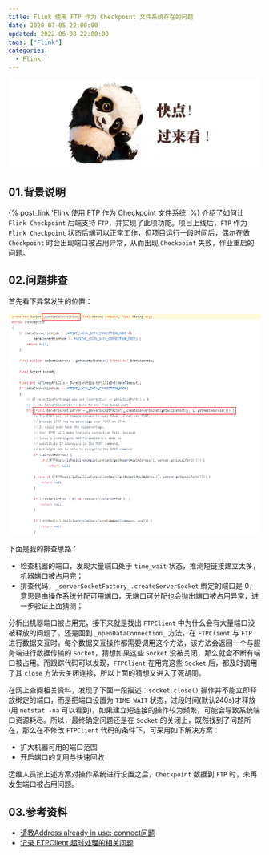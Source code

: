 ```yaml
---
title: Flink 使用 FTP 作为 Checkpoint 文件系统存在的问题
date: 2020-07-05 22:00:00
updated: 2022-06-08 22:00:00
tags: ["Flink"]
categories:
  - Flink
---
```


![](https://raw.githubusercontent.com/zhoulii/figure-bed/main/fig/panda-banner-1.png)

<!-- more -->

## 01.背景说明

{% post_link 'Flink 使用 FTP 作为 Checkpoint 文件系统' %} 介绍了如何让 `Flink Checkpoint` 后端支持 `FTP`，并实现了此项功能。项目上线后，`FTP` 作为 `Flink Checkpoint` 状态后端可以正常工作，但项目运行一段时间后，偶尔在做 `Checkpoint` 时会出现端口被占用异常，从而出现 `Checkpoint` 失败，作业重启的问题。

## 02.问题排查

首先看下异常发生的位置：

![](https://raw.githubusercontent.com/zhoulii/figure-bed/main/fig/flink-ftp-checkpoint-failed.png)

下面是我的排查思路：

-   检查机器的端口，发现大量端口处于 `time_wait` 状态，推测短链接建立太多，机器端口被占用完；
-   排查代码，`_serverSocketFactory_.createServerSocket` 绑定的端口是 0，意思是由操作系统分配可用端口，无端口可分配也会抛出端口被占用异常，进一步验证上面猜测；

分析出机器端口被占用完，接下来就是找出 `FTPClient` 中为什么会有大量端口没被释放的问题了。还是回到 `_openDataConnection_` 方法，在 `FTPClient` 与 `FTP` 进行数据交互时，每个数据交互操作都需要调用这个方法，该方法会返回一个与服务端进行数据传输的 `Socket`，猜想如果这些 `Socket` 没被关闭，那么就会不断有端口被占用。而跟踪代码可以发现，`FTPClient` 在用完这些 `Socket` 后，都及时调用了其 `close` 方法去关闭连接，所以上面的猜想又进入了死胡同。

在网上查阅相关资料，发现了下面一段描述：`socket.close()` 操作并不能立即释放绑定的端口，而是把端口设置为 `TIME_WAIT` 状态，过段时间(默认240s)才释放(用 `netstat -na` 可以看到)，如果建立短连接的操作较为频繁，可能会导致系统端口资源耗尽。所以，最终确定问题还是在 `Socket` 的关闭上，既然找到了问题所在，那么在不修改 `FTPClient` 代码的条件下，可采用如下解决方案：

-   扩大机器可用的端口范围
-   开启端口的复用与快速回收

运维人员按上述方案对操作系统进行设置之后，`Checkpoint` 数据到 `FTP` 时，未再发生端口被占用问题。

## 03.参考资料

-   [请教Address already in use: connect问题](https://bbs.csdn.net/topics/320024769)
-   [记录 FTPClient 超时处理的相关问题](https://www.cnblogs.com/dasusu/p/10006899.html)
